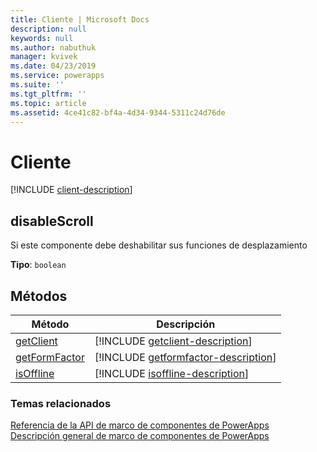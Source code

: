 ```yaml
---
title: Cliente | Microsoft Docs
description: null
keywords: null
ms.author: nabuthuk
manager: kvivek
ms.date: 04/23/2019
ms.service: powerapps
ms.suite: ''
ms.tgt_pltfrm: ''
ms.topic: article
ms.assetid: 4ce41c82-bf4a-4d34-9344-5311c24d76de
---
```


# <a name="client"></a>Cliente

[!INCLUDE [client-description](includes/client-description.md)]

## <a name="disablescroll"></a>disableScroll

Si este componente debe deshabilitar sus funciones de desplazamiento

**Tipo**: `boolean`

## <a name="methods"></a>Métodos

|Método | Descripción |
| ------------- |-------------|
|[getClient](client/getclient.md)|[!INCLUDE [getclient-description](client/includes/getclient-description.md)]|
|[getFormFactor](client/getformfactor.md)|[!INCLUDE [getformfactor-description](client/includes/getformfactor-description.md)]|
|[isOffline](client/isoffline.md)|[!INCLUDE [isoffline-description](client/includes/isoffline-description.md)]|

### <a name="related-topics"></a>Temas relacionados

[Referencia de la API de marco de componentes de PowerApps](../reference/index.md)<br/>
[Descripción general de marco de componentes de PowerApps](../overview.md)